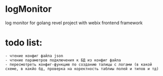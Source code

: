 # logMonitor
log monitor for golang revel project with webix frontend framework

# todo list:
    - чтение конфиг файла json
    - чтение параметров подключения к БД из конфиг файла
    - пересмотреть конфиг-функцию по созданию талицы с логами (в какой схеме, в какйо бд, проверка на коректность таблиы полей и типов и тд)



